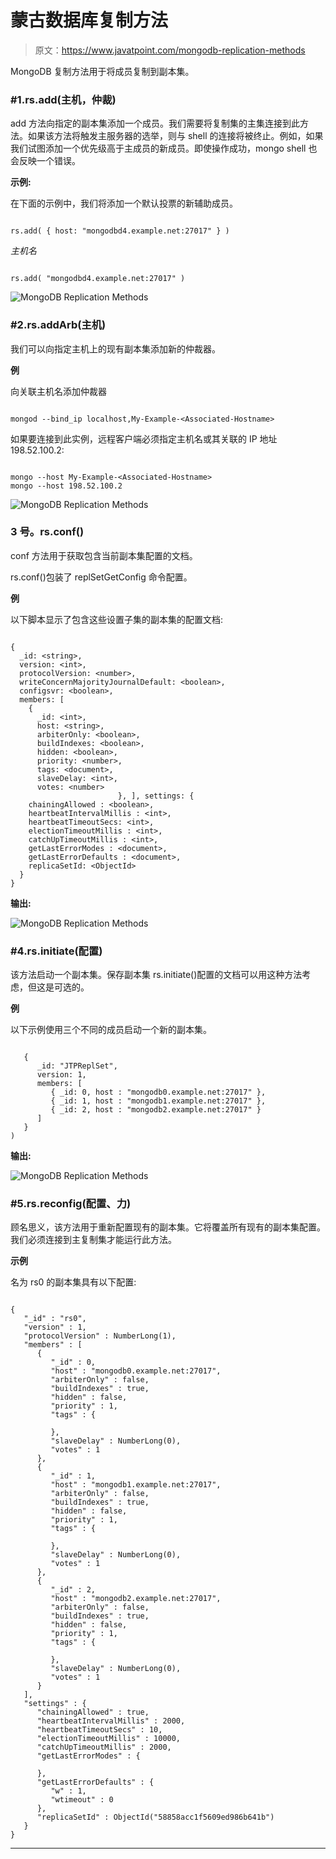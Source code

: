 # 蒙古数据库复制方法

> 原文：<https://www.javatpoint.com/mongodb-replication-methods>

MongoDB 复制方法用于将成员复制到副本集。

### #1.rs.add(主机，仲裁)

add 方法向指定的副本集添加一个成员。我们需要将复制集的主集连接到此方法。如果该方法将触发主服务器的选举，则与 shell 的连接将被终止。例如，如果我们试图添加一个优先级高于主成员的新成员。即使操作成功，mongo shell 也会反映一个错误。

**示例:**

在下面的示例中，我们将添加一个默认投票的新辅助成员。

```

rs.add( { host: "mongodbd4.example.net:27017" } )

```

*主机名*

```

rs.add( "mongodbd4.example.net:27017" )

```

![MongoDB Replication Methods](img/2a701888546312c0ae51a1e713b93cde.png)

### #2.rs.addArb(主机)

我们可以向指定主机上的现有副本集添加新的仲裁器。

**例**

向关联主机名添加仲裁器

```

mongod --bind_ip localhost,My-Example-<Associated-Hostname>

```

如果要连接到此实例，远程客户端必须指定主机名或其关联的 IP 地址 198.52.100.2:

```

mongo --host My-Example-<Associated-Hostname>
mongo --host 198.52.100.2

```

![MongoDB Replication Methods](img/d7935febd5f71936002f25d47412d09d.png)

### 3 号。rs.conf()

conf 方法用于获取包含当前副本集配置的文档。

rs.conf()包装了 replSetGetConfig 命令配置。

**例**

以下脚本显示了包含这些设置子集的副本集的配置文档:

```

{
  _id: <string>,
  version: <int>,
  protocolVersion: <number>,
  writeConcernMajorityJournalDefault: <boolean>,
  configsvr: <boolean>,
  members: [
    {
      _id: <int>,
      host: <string>,
      arbiterOnly: <boolean>,
      buildIndexes: <boolean>,
      hidden: <boolean>,
      priority: <number>,
      tags: <document>,
      slaveDelay: <int>,
      votes: <number>
    					}, ], settings: {
    chainingAllowed : <boolean>,
    heartbeatIntervalMillis : <int>,
    heartbeatTimeoutSecs: <int>,
    electionTimeoutMillis : <int>,
    catchUpTimeoutMillis : <int>,
    getLastErrorModes : <document>,
    getLastErrorDefaults : <document>,
    replicaSetId: <ObjectId>
  }
}

```

**输出:**

![MongoDB Replication Methods](img/613412a054560a41cd2cd04be8c6a2b0.png)

### #4.rs.initiate(配置)

该方法启动一个副本集。保存副本集 rs.initiate()配置的文档可以用这种方法考虑，但这是可选的。

**例**

以下示例使用三个不同的成员启动一个新的副本集。

```

   {
      _id: "JTPReplSet",
      version: 1,
      members: [
         { _id: 0, host : "mongodb0.example.net:27017" },
         { _id: 1, host : "mongodb1.example.net:27017" },
         { _id: 2, host : "mongodb2.example.net:27017" }
      ]
   }
)

```

**输出:**

![MongoDB Replication Methods](img/d4b738f6b8ed5e702446738fc171d716.png)

### #5.rs.reconfig(配置、力)

顾名思义，该方法用于重新配置现有的副本集。它将覆盖所有现有的副本集配置。我们必须连接到主复制集才能运行此方法。

**示例**

名为 rs0 的副本集具有以下配置:

```

{
   "_id" : "rs0",
   "version" : 1,
   "protocolVersion" : NumberLong(1),
   "members" : [
      {
         "_id" : 0,
         "host" : "mongodb0.example.net:27017",
         "arbiterOnly" : false,
         "buildIndexes" : true,
         "hidden" : false,
         "priority" : 1,
         "tags" : {

         },
         "slaveDelay" : NumberLong(0),
         "votes" : 1
      },
      {
         "_id" : 1,
         "host" : "mongodb1.example.net:27017",
         "arbiterOnly" : false,
         "buildIndexes" : true,
         "hidden" : false,
         "priority" : 1,
         "tags" : {

         },
         "slaveDelay" : NumberLong(0),
         "votes" : 1
      },
      {
         "_id" : 2,
         "host" : "mongodb2.example.net:27017",
         "arbiterOnly" : false,
         "buildIndexes" : true,
         "hidden" : false,
         "priority" : 1,
         "tags" : {

         },
         "slaveDelay" : NumberLong(0),
         "votes" : 1
      }
   ],
   "settings" : {
      "chainingAllowed" : true,
      "heartbeatIntervalMillis" : 2000,
      "heartbeatTimeoutSecs" : 10,
      "electionTimeoutMillis" : 10000,
      "catchUpTimeoutMillis" : 2000,
      "getLastErrorModes" : {

      },
      "getLastErrorDefaults" : {
         "w" : 1,
         "wtimeout" : 0
      },
      "replicaSetId" : ObjectId("58858acc1f5609ed986b641b")
   }
}

```

* * *